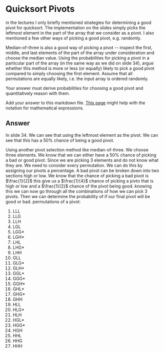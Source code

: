 # Quicksort Pivots

in the lectures I only briefly mentioned strategies for determining a good pivot
for quicksort. The implementation on the slides simply picks the leftmost
element in the part of the array that we consider as a pivot. I also mentioned a
few other ways of picking a good pivot, e.g. randomly.

Median-of-three is also a good way of picking a pivot -- inspect the first,
middle, and last elements of the part of the array under consideration and
choose the median value. Using the probabilities for picking a pivot in a
particular part of the array (in the same way as we did on slide 34), argue
whether this method is more or less (or equally) likely to pick a good pivot
compared to simply choosing the first element. Assume that all permutations are
equally likely, i.e. the input array is ordered randomly.

Your answer must derive probabilities for choosing a good pivot and
quantitatively reason with them.

Add your answer to this markdown file. [This
page](https://docs.github.com/en/get-started/writing-on-github/working-with-advanced-formatting/writing-mathematical-expressions)
might help with the notation for mathematical expressions.

## Answer 
In slide 34. We can see that using the leftmost element as the pivot. We can see that this has a 50% chance of being a good pivot. 

Using another pivot selection method like median-of-three. We choose three elements. We know that we can either have a 50% chance of picking a bad or good pivot. Since we are picking 3 elements and do not know what they are. We need to consider every permutation. We can do this by assigning our pivots a percentage. A bad pivot can be broken down into two sections high or low. We know that the chance of picking a bad pivot is $\frac{1}{2}$ this give us a $\frac{1}{4}$ chance of picking a pivto that is high or low and a $\frac{1}{2}$ chance of the pivot being good. knowing this we can now go through all the combinations of how we can pick 3 pivots. Then we can determine the probability of if our final pivot will be good or bad. 
permutations of a pivot:
1. LLL
2. LLG
3. LLH
4. LGL
5. LGG*
6. LGH*
7. LHL
8. LHG*
9. LHH
10. GLL
11. GLG*
12. GLH*
13. GGL*
14. GGG*
15. GGH*
16. GHL*
17. GHG*
18. GHH
19. HLL
20. HLG*
21. HLH
22. HGL*
23. HGG*
24. HGH
25. HHL
26. HHG
27. HHH
